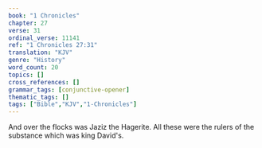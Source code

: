 ```yaml
---
book: "1 Chronicles"
chapter: 27
verse: 31
ordinal_verse: 11141
ref: "1 Chronicles 27:31"
translation: "KJV"
genre: "History"
word_count: 20
topics: []
cross_references: []
grammar_tags: [conjunctive-opener]
thematic_tags: []
tags: ["Bible","KJV","1-Chronicles"]
---
```

And over the flocks was Jaziz the Hagerite. All these were the rulers of the substance which was king David's.

